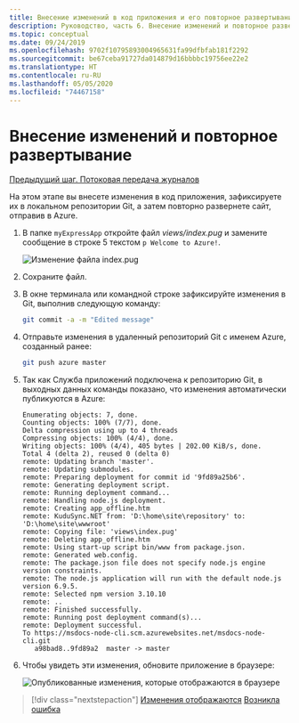 ```yaml
---
title: Внесение изменений в код приложения и его повторное развертывание в Azure
description: Руководство, часть 6. Внесение изменений и повторное развертывание
ms.topic: conceptual
ms.date: 09/24/2019
ms.openlocfilehash: 9702f10795893004965631fa99dfbfab181f2292
ms.sourcegitcommit: be67ceba91727da014879d16bbbbc19756ee22e2
ms.translationtype: HT
ms.contentlocale: ru-RU
ms.lasthandoff: 05/05/2020
ms.locfileid: "74467158"
---
```

# <a name="make-changes-and-redeploy"></a>Внесение изменений и повторное развертывание

[Предыдущий шаг. Потоковая передача журналов](tutorial-vscode-azure-cli-node-05.md)

На этом этапе вы внесете изменения в код приложения, зафиксируете их в локальном репозитории Git, а затем повторно развернете сайт, отправив в Azure.

1. В папке `myExpressApp` откройте файл *views/index.pug* и замените сообщение в строке 5 текстом `p Welcome to Azure!`.

    ![Изменение файла index.pug](media/azure-cli/editpugfile.png)

1. Сохраните файл.

1. В окне терминала или командной строке зафиксируйте изменения в Git, выполнив следующую команду:

    ```bash
    git commit -a -m "Edited message"
    ```

1. Отправьте изменения в удаленный репозиторий Git с именем Azure, созданный ранее:

    ```bash
    git push azure master
    ```

1. Так как Служба приложений подключена к репозиторию Git, в выходных данных команды показано, что изменения автоматически публикуются в Azure: 

    ```output
    Enumerating objects: 7, done.
    Counting objects: 100% (7/7), done.
    Delta compression using up to 4 threads
    Compressing objects: 100% (4/4), done.
    Writing objects: 100% (4/4), 405 bytes | 202.00 KiB/s, done.
    Total 4 (delta 2), reused 0 (delta 0)
    remote: Updating branch 'master'.
    remote: Updating submodules.
    remote: Preparing deployment for commit id '9fd89a25b6'.
    remote: Generating deployment script.
    remote: Running deployment command...
    remote: Handling node.js deployment.
    remote: Creating app_offline.htm
    remote: KuduSync.NET from: 'D:\home\site\repository' to: 'D:\home\site\wwwroot'
    remote: Copying file: 'views\index.pug'
    remote: Deleting app_offline.htm
    remote: Using start-up script bin/www from package.json.
    remote: Generated web.config.
    remote: The package.json file does not specify node.js engine version constraints.
    remote: The node.js application will run with the default node.js version 6.9.5.
    remote: Selected npm version 3.10.10
    remote: ..
    remote: Finished successfully.
    remote: Running post deployment command(s)...
    remote: Deployment successful.
    To https://msdocs-node-cli.scm.azurewebsites.net/msdocs-node-cli.git
       a98bad8..9fd89a2  master -> master
    ```

1. Чтобы увидеть эти изменения, обновите приложение в браузере:

    ![Опубликованные изменения, которые отображаются в браузере](media/azure-cli/remote-app-changes.png)

> [!div class="nextstepaction"]
> [Изменения отображаются](tutorial-vscode-azure-cli-node-07.md) [Возникла ошибка](https://www.research.net/r/PWZWZ52?tutorial=node-deployment&step=publishing-changes)
